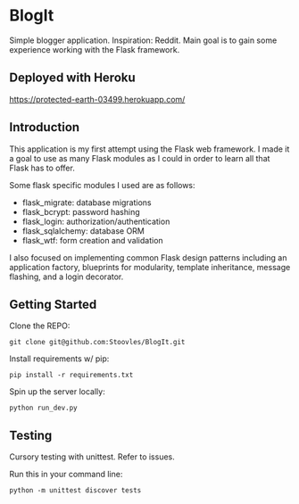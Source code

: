 # BlogIt

Simple blogger application. Inspiration: Reddit. Main goal is to gain some experience working with the Flask framework.

## Deployed with Heroku
https://protected-earth-03499.herokuapp.com/

## Introduction
This application is my first attempt using the Flask web framework. I made it a goal to use as many Flask modules as I could in order to learn all that Flask has to offer.

Some flask specific modules I used are as follows:
- flask_migrate: database migrations
- flask_bcrypt: password hashing
- flask_login: authorization/authentication
- flask_sqlalchemy: database ORM
- flask_wtf: form creation and validation

I also focused on implementing common Flask design patterns including an application factory, blueprints for modularity, template inheritance, message flashing, and a login decorator.

## Getting Started
  Clone the REPO:

`` git clone git@github.com:Stoovles/BlogIt.git ``

  Install requirements w/ pip:
  
`` pip install -r requirements.txt ``

  Spin up the server locally:
  
`` python run_dev.py ``

## Testing
Cursory testing with unittest. Refer to issues.

Run this in your command line:

``python -m unittest discover tests``


